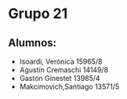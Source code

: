 # Grupo 21
## Alumnos:

* Isoardi, Verónica 15965/8
* Agustín Cremaschi 14149/8
* Gastón Ginestet 13985/4
* Makcimovich,Santiago 13571/5

